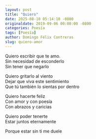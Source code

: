 ```yaml
---
layout: post
title: "Quiero"
date: 2025-08-10 05:14:10 -0800
originaldate: 2019-09-06 00:00:00 -0800
categories: Poesía
tags: [Poesía]
author: Domingo Félix Contreras
slug: quiero-amor
---
```


Quiero escribir que te amo.  
Sin necesidad de esconderlo  
Sin tener que negarlo

Quiero gritarlo al viento  
Dejar que viva este sentimiento  
Que tú también lo sientas por dentro

Quiero hacerte feliz  
Con amor y con poesía  
Con abrazos y caricias

Quiero poder tenerte  
Estar juntos eternamente

Porque estar sin ti me duele
